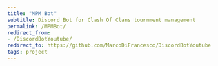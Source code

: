 ```yaml
---
title: "MPM Bot"
subtitle: Discord Bot for Clash Of Clans tournment management
permalink: /MPMBot/
redirect_from:
- /DiscordBotYoutube/
redirect_to: https://github.com/MarcoDiFrancesco/DiscordBotYoutube
tags: project
---
```

